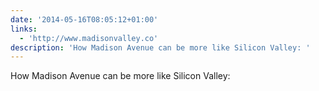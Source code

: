 ```yaml
---
date: '2014-05-16T08:05:12+01:00'
links:
  - 'http://www.madisonvalley.co'
description: 'How Madison Avenue can be more like Silicon Valley: '
---
```

How Madison Avenue can be more like Silicon Valley: 
